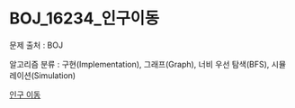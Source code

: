 # BOJ_16234_인구이동
문제 출처 : BOJ

알고리즘 분류 : 구현(Implementation), 그래프(Graph), 너비 우선 탐색(BFS), 시뮬레이션(Simulation)

[인구 이동](https://www.acmicpc.net/problem/16234)
